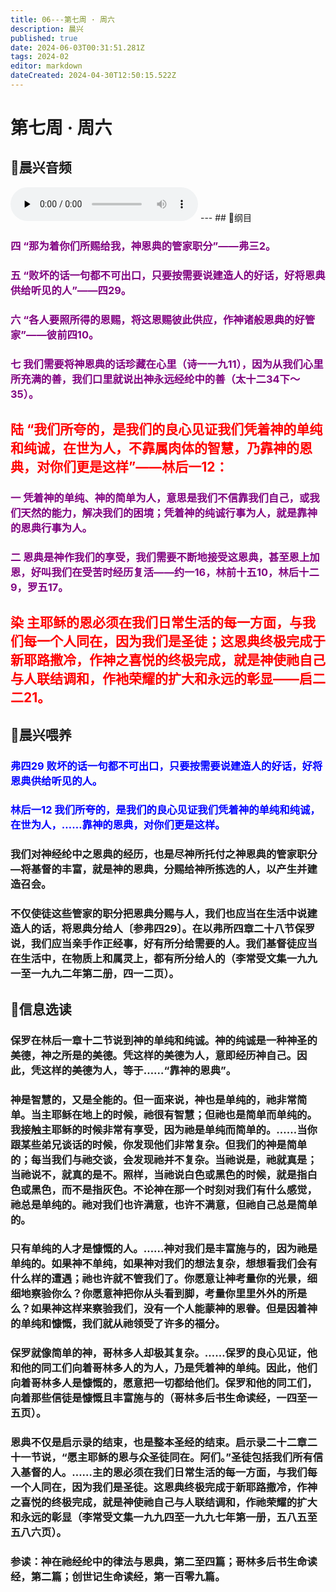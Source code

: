 ```yaml
---
title: 06---第七周 · 周六
description: 晨兴
published: true
date: 2024-06-03T00:31:51.281Z
tags: 2024-02
editor: markdown
dateCreated: 2024-04-30T12:50:15.522Z
---
```


# 第七周 · 周六
## 🎵晨兴音频
<audio id="audio" controls="" preload="none">
      <source id="mp3" src="/2024-02/week7/week7day6.mp3">
</audio>
---
## 📖纲目

### <font color=purple>四   “那为着你们所赐给我，神恩典的管家职分”——弗三2。</font>

### <font color=purple>五   “败坏的话一句都不可出口，只要按需要说建造人的好话，好将恩典供给听见的人”——四29。</font>

### <font color=purple>六   “各人要照所得的恩赐，将这恩赐彼此供应，作神诸般恩典的好管家”——彼前四10。</font>

### <font color=purple>七   我们需要将神恩典的话珍藏在心里（诗一一九11），因为从我们心里所充满的善，我们口里就说出神永远经纶中的善（太十二34下～35）。</font>

## <font color=red>陆   “我们所夸的，是我们的良心见证我们凭着神的单纯和纯诚，在世为人，不靠属肉体的智慧，乃靠神的恩典，对你们更是这样”——林后一12：</font>

### <font color=purple>一   凭着神的单纯、神的简单为人，意思是我们不信靠我们自己，或我们天然的能力，解决我们的困境；凭着神的纯诚行事为人，就是靠神的恩典行事为人。</font>

### <font color=purple>二   恩典是神作我们的享受，我们需要不断地接受这恩典，甚至恩上加恩，好叫我们在受苦时经历复活——约一16，林前十五10，林后十二9，罗五17。</font>

## <font color=red>染   主耶稣的恩必须在我们日常生活的每一方面，与我们每一个人同在，因为我们是圣徒；这恩典终极完成于新耶路撒冷，作神之喜悦的终极完成，就是神使祂自己与人联结调和，作衪荣耀的扩大和永远的彰显——启二二21。</font>

## 📖晨兴喂养

### <font color=blue>弗四29    败坏的话一句都不可出口，只要按需要说建造人的好话，好将恩典供给听见的人。</font>

### <font color=blue>林后一12    我们所夸的，是我们的良心见证我们凭着神的单纯和纯诚，在世为人，……靠神的恩典，对你们更是这样。</font>

### 我们对神经纶中之恩典的经历，也是尽神所托付之神恩典的管家职分—将基督的丰富，就是神的恩典，分赐给神所拣选的人，以产生并建造召会。

### 不仅使徒这些管家的职分把恩典分赐与人，我们也应当在生活中说建造人的话，将恩典分给人〔参弗四29〕。在以弗所四章二十八节保罗说，我们应当亲手作正经事，好有所分给需要的人。我们基督徒应当在生活中，在物质上和属灵上，都有所分给人的（李常受文集一九九一至一九九二年第二册，四一二页）。

## 📖信息选读

### 保罗在林后一章十二节说到神的单纯和纯诚。神的纯诚是一种神圣的美德，神之所是的美德。凭这样的美德为人，意即经历神自己。因此，凭这样的美德为人，等于……“靠神的恩典”。

### 神是智慧的，又是全能的。但一面来说，神也是单纯的，祂非常简单。当主耶稣在地上的时候，祂很有智慧；但祂也是简单而单纯的。我接触主耶稣的时候非常有享受，因为祂是单纯而简单的。……当你跟某些弟兄谈话的时候，你发现他们非常复杂。但我们的神是简单的；每当我们与祂交谈，会发现祂并不复杂。当祂说是，祂就真是；当祂说不，就真的是不。照样，当祂说白色或黑色的时候，就是指白色或黑色，而不是指灰色。不论神在那一个时刻对我们有什么感觉，祂总是单纯的。祂对我们也许满意，也许不满意，但祂自己总是简单的。

### 只有单纯的人才是慷慨的人。……神对我们是丰富施与的，因为祂是单纯的。如果神不单纯，如果神对我们的想法复杂，想想看我们会有什么样的遭遇；祂也许就不管我们了。你愿意让神考量你的光景，细细地察验你么？你愿意神把你从头看到脚，考量你里里外外的所是么？如果神这样来察验我们，没有一个人能蒙神的恩眷。但是因着神的单纯和慷慨，我们就从祂领受了许多的福分。

### 保罗就像简单的神，哥林多人却极其复杂。……保罗的良心见证，他和他的同工们向着哥林多人的为人，乃是凭着神的单纯。因此，他们向着哥林多人是慷慨的，愿意把一切都给他们。保罗和他的同工们，向着那些信徒是慷慨且丰富施与的（哥林多后书生命读经，一四至一五页）。

### 恩典不仅是启示录的结束，也是整本圣经的结束。启示录二十二章二十一节说，“愿主耶稣的恩与众圣徒同在。阿们。”圣徒包括我们所有信入基督的人。……主的恩必须在我们日常生活的每一方面，与我们每一个人同在，因为我们是圣徒。这恩典终极完成于新耶路撒冷，作神之喜悦的终极完成，就是神使祂自己与人联结调和，作祂荣耀的扩大和永远的彰显（李常受文集一九九四至一九九七年第一册，五八五至五八六页）。

### 参读：神在祂经纶中的律法与恩典，第二至四篇；哥林多后书生命读经，第二篇；创世记生命读经，第一百零九篇。
<!-- Google tag (gtag.js) -->
<script async src="https://www.googletagmanager.com/gtag/js?id=G-1P8709Z16T"></script>
<script>
  window.dataLayer = window.dataLayer || [];
  function gtag(){dataLayer.push(arguments);}
  gtag('js', new Date());

  gtag('config', 'G-1P8709Z16T');
</script>